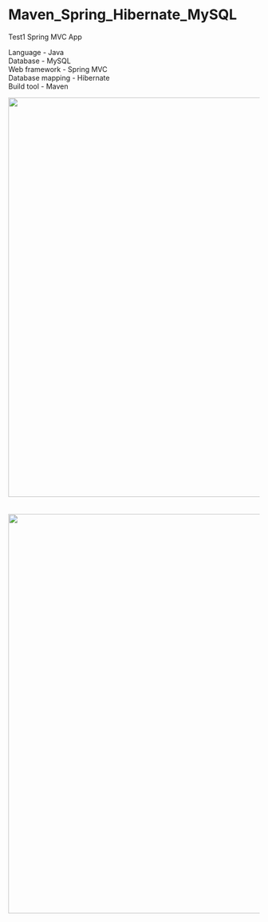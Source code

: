 # Maven_Spring_Hibernate_MySQL
Test1 Spring MVC App

Language - Java<br />
Database - MySQL<br />
Web framework - Spring MVC<br />
Database mapping - Hibernate<br />
Build tool - Maven<br />

<img src="http://s02.radikal.ru/i175/1710/8c/96077144dc18.png" width="800" /></a><br /><br /><br />
<img src="http://s018.radikal.ru/i513/1710/c0/3b8b0733fa83.png" width="800" /></a>

